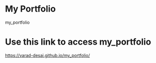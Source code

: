 # My Portfolio
my_portfolio

# Use this link to access my_portfolio
https://varad-desai.github.io/my_portfolio/